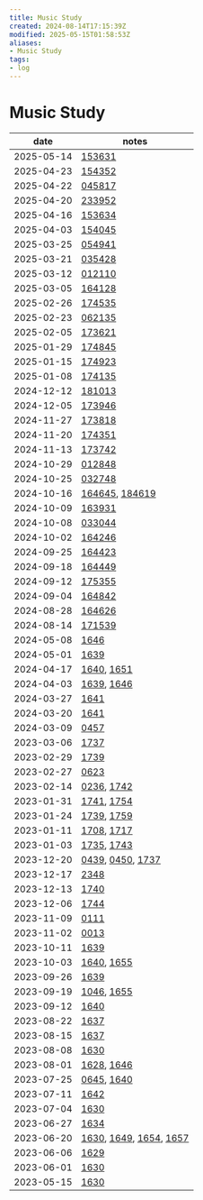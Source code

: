 ```yaml
---
title: Music Study
created: 2024-08-14T17:15:39Z
modified: 2025-05-15T01:58:53Z
aliases:
- Music Study
tags:
- log
---
```


# Music Study

| date | notes |
|------|-------|
| <span class="timestamp">2025-05-14</span> | [153631](../entries/20250514153631.md) |
| <span class="timestamp">2025-04-23</span> | [154352](../entries/20250423154352.md) |
| <span class="timestamp">2025-04-22</span> | [045817](../entries/20250422045817.md) |
| <span class="timestamp">2025-04-20</span> | [233952](../entries/20250420233952.md) |
| <span class="timestamp">2025-04-16</span> | [153634](../entries/20250416153634.md) |
| <span class="timestamp">2025-04-03</span> | [154045](../entries/20250403154045.md) |
| <span class="timestamp">2025-03-25</span> | [054941](../entries/20250325054941.md) |
| <span class="timestamp">2025-03-21</span> | [035428](../entries/20250321035428.md) |
| <span class="timestamp">2025-03-12</span> | [012110](../entries/20250312012110.md) |
| <span class="timestamp">2025-03-05</span> | [164128](../entries/20250305164128.md) |
| <span class="timestamp">2025-02-26</span> | [174535](../entries/20250226174535.md) |
| <span class="timestamp">2025-02-23</span> | [062135](../entries/20250223062135.md) |
| <span class="timestamp">2025-02-05</span> | [173621](../entries/20250205173621.md) |
| <span class="timestamp">2025-01-29</span> | [174845](../entries/20250129174845.md) |
| <span class="timestamp">2025-01-15</span> | [174923](../entries/20250115174923.md) |
| <span class="timestamp">2025-01-08</span> | [174135](../entries/20250108174135.md) |
| <span class="timestamp">2024-12-12</span> | [181013](../entries/20241212181013.md) |
| <span class="timestamp">2024-12-05</span> | [173946](../entries/20241205173946.md) |
| <span class="timestamp">2024-11-27</span> | [173818](../entries/20241127173818.md) |
| <span class="timestamp">2024-11-20</span> | [174351](../entries/20241120174351.md) |
| <span class="timestamp">2024-11-13</span> | [173742](../entries/20241113173742.md) |
| <span class="timestamp">2024-10-29</span> | [012848](../entries/20241030012848.md) |
| <span class="timestamp">2024-10-25</span> | [032748](../entries/20241025032748.md) |
| <span class="timestamp">2024-10-16</span> | [164645](../entries/20241016164645.md), [184619](../entries/20241016184619.md) |
| <span class="timestamp">2024-10-09</span> | [163931](../entries/20241009163931.md) |
| <span class="timestamp">2024-10-08</span> | [033044](../entries/20241009033044.md) |
| <span class="timestamp">2024-10-02</span> | [164246](../entries/20241002164246.md) |
| <span class="timestamp">2024-09-25</span> | [164423](../entries/20240925164423.md) |
| <span class="timestamp">2024-09-18</span> | [164449](../entries/20240918164449.md) |
| <span class="timestamp">2024-09-12</span> | [175355](../entries/20240912175355.md) |
| <span class="timestamp">2024-09-04</span> | [164842](../entries/20240904164842.md) |
| <span class="timestamp">2024-08-28</span> | [164626](../entries/20240828164626.md) |
| <span class="timestamp">2024-08-14</span> | [171539](../entries/20240814171539.md) |
| <span class="timestamp">2024-05-08</span> | [1646](../entries/202405081646.md) |
| <span class="timestamp">2024-05-01</span> | [1639](../entries/202405011639.md) |
| <span class="timestamp">2024-04-17</span> | [1640](../entries/202404171640.md), [1651](../entries/202404171651.md) |
| <span class="timestamp">2024-04-03</span> | [1639](../entries/202404031639.md), [1646](../entries/202404031646.md) |
| <span class="timestamp">2024-03-27</span> | [1641](../entries/202403271641.md) |
| <span class="timestamp">2024-03-20</span> | [1641](../entries/202403201641.md) |
| <span class="timestamp">2024-03-09</span> | [0457](../entries/202403090457.md) |
| <span class="timestamp">2023-03-06</span> | [1737](../entries/202403061737.md) |
| <span class="timestamp">2023-02-29</span> | [1739](../entries/202402291739.md) |
| <span class="timestamp">2023-02-27</span> | [0623](../entries/202402270623.md) |
| <span class="timestamp">2023-02-14</span> | [0236](../entries/202402140236.md), [1742](../entries/202402141742.md) |
| <span class="timestamp">2023-01-31</span> | [1741](../entries/202401311741.md), [1754](../entries/202401311754.md) |
| <span class="timestamp">2023-01-24</span> | [1739](../entries/202401241739.md), [1759](../entries/202401241759.md) |
| <span class="timestamp">2023-01-11</span> | [1708](../entries/202401111708.md), [1717](../entries/202401111717.md) |
| <span class="timestamp">2023-01-03</span> | [1735](../entries/202401031735.md), [1743](../entries/202401031743.md) |
| <span class="timestamp">2023-12-20</span> | [0439](../entries/202312200439.md), [0450](../entries/202312200450.md), [1737](../entries/202312201737.md) |
| <span class="timestamp">2023-12-17</span> | [2348](../entries/202312172348.md) |
| <span class="timestamp">2023-12-13</span> | [1740](../entries/202312131740.md) |
| <span class="timestamp">2023-12-06</span> | [1744](../entries/202312061744.md) |
| <span class="timestamp">2023-11-09</span> | [0111](../entries/202311090111.md) |
| <span class="timestamp">2023-11-02</span> | [0013](../entries/202311020013.md) |
| <span class="timestamp">2023-10-11</span> | [1639](../entries/202310111639.md) |
| <span class="timestamp">2023-10-03</span> | [1640](../entries/202310031640.md), [1655](../entries/202310031655.md) |
| <span class="timestamp">2023-09-26</span> | [1639](../entries/202309261639.md) |
| <span class="timestamp">2023-09-19</span> | [1046](../entries/202309191046.md), [1655](../entries/202309191655.md) |
| <span class="timestamp">2023-09-12</span> | [1640](../entries/202309121640.md) |
| <span class="timestamp">2023-08-22</span> | [1637](../entries/202308221637.md) |
| <span class="timestamp">2023-08-15</span> | [1637](../entries/202308151637.md) |
| <span class="timestamp">2023-08-08</span> | [1630](../entries/202308081630.md) |
| <span class="timestamp">2023-08-01</span> | [1628](../entries/202308011628.md), [1646](../entries/202308011646.md) |
| <span class="timestamp">2023-07-25</span> | [0645](../entries/202307250645.md), [1640](../entries/202307251640.md) |
| <span class="timestamp">2023-07-11</span> | [1642](../entries/202307111642.md) |
| <span class="timestamp">2023-07-04</span> | [1630](../entries/202307041630.md) |
| <span class="timestamp">2023-06-27</span> | [1634](../entries/202306271634.md) |
| <span class="timestamp">2023-06-20</span> | [1630](../entries/202306201630.md), [1649](../entries/202306201649.md), [1654](../entries/202306201654.md), [1657](../entries/202306201657.md) |
| <span class="timestamp">2023-06-06</span> | [1629](../entries/202306061629.md) |
| <span class="timestamp">2023-06-01</span> | [1630](../entries/202306011630.md) |
| <span class="timestamp">2023-05-15</span> | [1630](../entries/202305251630.md) |
